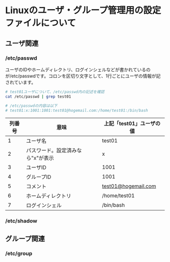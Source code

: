 # Linuxのユーザ・グループ管理用の設定ファイルについて

## ユーザ関連

### /etc/passwd
ユーザのIDやホームディレクトリ、ログインシェルなどが書かれているのが/etc/passwdです。コロンを区切り文字として、1行ごとにユーザの情報が記されています。

```bash
# test01ユーザについて、/etc/passwd内の記述を確認
cat /etc/passwd | grep test01

# /etc/passwdの内容は以下
# test01:x:1001:1001:test01@hogemail.com:/home/test01:/bin/bash
```

|列番号|意味|上記「test01」ユーザの値|
|----|----|----|
|1|ユーザ名|test01|
|2|パスワード。設定済みなら"x"が表示|x|
|3|ユーザID|1001|
|4|グループID|1001|
|5|コメント|test01@hogemail.com|
|6|ホームディレクトリ|/home/test01|
|7|ログインシェル|/bin/bash|


### /etc/shadow


## グループ関連

### /etc/group


